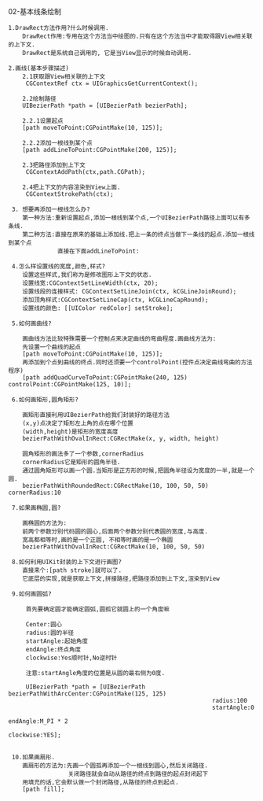 02-基本线条绘制
	
	1.DrawRect方法作用?什么时候调用.
		DrawRect作用:专用在这个方法当中绘图的.只有在这个方法当中才能取得跟View相关联的上下文.
		DrawRect是系统自己调用的, 它是当View显示的时候自动调用.
	
	2.画线(基本步骤描述)
		2.1获取跟View相关联的上下文
		 CGContextRef ctx = UIGraphicsGetCurrentContext();
		 
		2.2绘制路径
		UIBezierPath *path = [UIBezierPath bezierPath];
		
		2.2.1设置起点
	    [path moveToPoint:CGPointMake(10, 125)];
	    
	    2.2.2添加一根线到某个点
	    [path addLineToPoint:CGPointMake(200, 125)];
	    
		2.3把路径添加到上下文
		 CGContextAddPath(ctx,path.CGPath);
		 
		2.4把上下文的内容渲染到View上面.	
		 CGContextStrokePath(ctx);
	 	
	 3. 想要再添加一根线怎么办?
	 	第一种方法:重新设置起点,添加一根线到某个点,一个UIBezierPath路径上面可以有多条线.
	 	第二种方法:直接在原来的基础上添加线.把上一条的终点当做下一条线的起点.添加一根线到某个点
	 			  直接在下面addLineToPoint:
	 
	 4.怎么样设置线的宽度,颜色,样式?
	 	设置这些样式,我们称为是修改图形上下文的状态.
	 	设置线宽:CGContextSetLineWidth(ctx, 20);
	 	设置线段的连接样式: CGContextSetLineJoin(ctx, kCGLineJoinRound);
	 	添加顶角样式:CGContextSetLineCap(ctx, kCGLineCapRound);
	 	设置线的颜色: [[UIColor redColor] setStroke];
	 	
	 5.如何画曲线?
	 	
	 	画曲线方法比较特殊需要一个控制点来决定曲线的弯曲程度.画曲线方法为:
	 	先设置一个曲线的起点
	 	[path moveToPoint:CGPointMake(10, 125)];
	 	再添加到个点到曲线的终点.同时还须要一个controlPoint(控件点决定曲线弯曲的方法程序)
        [path addQuadCurveToPoint:CGPointMake(240, 125) controlPoint:CGPointMake(125, 10)];
        
     6.如何画矩形,圆角矩形?
     	
     	画矩形直接利用UIBezierPath给我们封装好的路径方法
     	(x,y)点决定了矩形左上角的点在哪个位置
     	(width,height)是矩形的宽度高度
     	bezierPathWithOvalInRect:CGRectMake(x, y, width, height)
     	
     	圆角矩形的画法多了一个参数,cornerRadius
     	cornerRadius它是矩形的圆角半径.
     	通过圆角矩形可以画一个圆.当矩形是正方形的时候,把圆角半径设为宽度的一半,就是一个圆.
     	bezierPathWithRoundedRect:CGRectMake(10, 100, 50, 50) cornerRadius:10
     	
     7.如果画椭圆,圆?
     	
     	画椭圆的方法为:
     	前两个参数分别代码圆的圆心,后面两个参数分别代表圆的宽度,与高度.
     	宽高都相等时,画的是一个正圆, 不相等时画的是一个椭圆
     	bezierPathWithOvalInRect:CGRectMake(10, 100, 50, 50)
     	
	 8.如何利用UIKit封装的上下文进行画图?
	 	直接来个:[path stroke]就可以了.
	 	它底层的实现,就是获取上下文,拼接路径,把路径添加到上下文,渲染到View
	 	
	 9.如何画圆弧?
	 	
	 	 首先要确定圆才能确定圆弧,圆孤它就圆上的一个角度嘛
	 	 
	 	 Center:圆心
         radius:圆的半径
         startAngle:起始角度
         endAngle:终点角度
         clockwise:Yes顺时针,No逆时针
     
         注意:startAngle角度的位置是从圆的最右侧为0度.
         
	 	 UIBezierPath *path = [UIBezierPath bezierPathWithArcCenter:CGPointMake(125, 125)
	 	 									                  radius:100 
	 	 									                  startAngle:0 
	 	 									                  endAngle:M_PI * 2 
	 	 									                  clockwise:YES];
	 	 
	 	 
	 10.如果画扇形.
	 	画扇形的方法为:先画一个圆孤再添加一个一根线到圆心,然后关闭路径.
	 				 关闭路径就会自动从路径的终点到路径的起点封闭起下
	 	用填充的话,它会默认做一个封闭路径,从路径的终点到起点. 
	 	[path fill];
